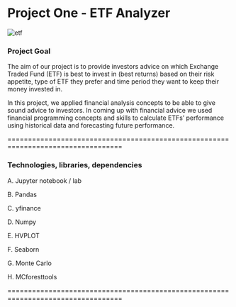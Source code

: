 # Project One - ETF Analyzer


![etf](https://user-images.githubusercontent.com/108433370/186504769-328a3156-e375-4801-85a8-c209ee266a64.jpg)


### Project Goal 

The aim of our project is to provide investors advice on which Exchange Traded Fund (ETF) is best to invest in (best returns) based on their risk appetite, type of ETF they prefer and time period they want to keep their money invested in.

In this project, we applied financial analysis concepts to be able to give sound advice to investors. In coming up with financial advice we used financial programming concepts and skills to calculate ETFs’ performance using historical data and forecasting future performance.

==================================================================================

### Technologies, libraries, dependencies
 
A. Jupyter notebook / lab 

B. Pandas 

C. yfinance 

D. Numpy 

E. HVPLOT 

F. Seaborn 

G. Monte Carlo 

H. MCforesttools 

   
==================================================================================

